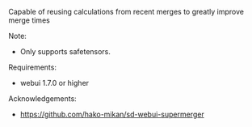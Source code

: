 Capable of reusing calculations from recent merges to greatly improve merge times

Note:
- Only supports safetensors.

Requirements:
- webui 1.7.0 or higher

Acknowledgements:
- https://github.com/hako-mikan/sd-webui-supermerger